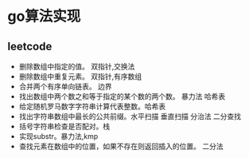 # go算法实现

## leetcode

* 删除数组中指定的值。 双指针,交换法
* 删除数组中重复元素。 双指针,有序数组
* 合并两个有序单向链表。 边界
* 找出数组中两个数之和等于指定的某个数的两个数。 暴力法 哈希表 
* 给定随机罗马数字字符串计算代表整数。哈希表
* 找出字符串数组中最长的公共前缀。水平扫描 垂直扫描 分治法 二分查找
* 括号字符串检查是否配对。栈
* 实现substr。暴力法,kmp
* 查找元素在数组中的位置，如果不存在则返回插入的位置。 二分法


